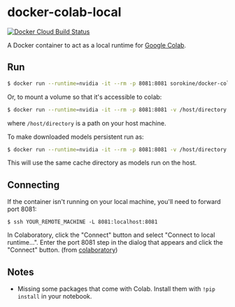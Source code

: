 # docker-colab-local
[![Docker Cloud Build Status](https://img.shields.io/docker/cloud/build/aecampos/colab-local.svg?label=build)](https://hub.docker.com/r/aecampos/colab-local)

A Docker container to act as a local runtime for [Google Colab](https://colab.research.google.com).

## Run
```bash
$ docker run --runtime=nvidia -it --rm -p 8081:8081 sorokine/docker-colab-local:latest
```
Or, to mount a volume so that it's accessible to colab:
```bash
$ docker run --runtime=nvidia -it --rm -p 8081:8081 -v /host/directory:/opt/colab sorokine/docker-colab-local:latest
```

where `/host/directory` is a path on your host machine.

To make downloaded models persistent run as:

```bash
$ docker run --runtime=nvidia -it --rm -p 8081:8081 -v /host/directory:/opt/colab -v $HOME/.cache/torch:/root/.cache/torch sorokine/docker-colab-local:latest
```

This will use the same cache directory as models run on the host.

## Connecting
If the container isn't running on your local machine, you'll need to forward port 8081:
```
$ ssh YOUR_REMOTE_MACHINE -L 8081:localhost:8081
```

In Colaboratory, click the "Connect" button and select "Connect to local runtime...". Enter the port 8081 step in the dialog that appears and click the "Connect" button. (from [colaboratory](https://research.google.com/colaboratory/local-runtimes.html))


## Notes
* Missing some packages that come with Colab. Install them with `!pip install` in your notebook.
